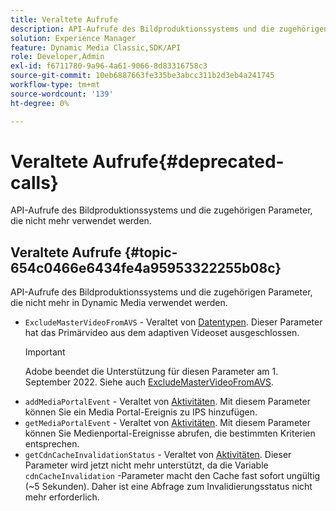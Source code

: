 ```yaml
---
title: Veraltete Aufrufe
description: API-Aufrufe des Bildproduktionssystems und die zugehörigen Parameter, die in Dynamic Media nicht mehr verwendet oder unterstützt werden.
solution: Experience Manager
feature: Dynamic Media Classic,SDK/API
role: Developer,Admin
exl-id: f6711780-9a96-4a61-9066-8d83316758c3
source-git-commit: 10eb6887663fe335be3abcc311b2d3eb4a241745
workflow-type: tm+mt
source-wordcount: '139'
ht-degree: 0%

---
```


# Veraltete Aufrufe{#deprecated-calls}

API-Aufrufe des Bildproduktionssystems und die zugehörigen Parameter, die nicht mehr verwendet werden.

## Veraltete Aufrufe {#topic-654c0466e6434fe4a95953322255b08c}

API-Aufrufe des Bildproduktionssystems und die zugehörigen Parameter, die nicht mehr in Dynamic Media verwendet werden.

* `ExcludeMasterVideoFromAVS` - Veraltet von [Datentypen](/help/aem-ips-api/types/c-data-types/c-data-types.md). Dieser Parameter hat das Primärvideo aus dem adaptiven Videoset ausgeschlossen.
   >[!IMPORTANT]
   >
   >Adobe beendet die Unterstützung für diesen Parameter am 1. September 2022. Siehe auch [ExcludeMasterVideoFromAVS](/help/aem-ips-api/types/c-data-types/r-exclude-master-video-from-avs.md).
* `addMediaPortalEvent` - Veraltet von [Aktivitäten](/help/aem-ips-api/operations/c-operations-intro/c-operations-intro.md). Mit diesem Parameter können Sie ein Media Portal-Ereignis zu IPS hinzufügen.
* `getMediaPortalEvent` - Veraltet von [Aktivitäten](/help/aem-ips-api/operations/c-operations-intro/c-operations-intro.md). Mit diesem Parameter können Sie Medienportal-Ereignisse abrufen, die bestimmten Kriterien entsprechen.
* `getCdnCacheInvalidationStatus` - Veraltet von [Aktivitäten](/help/aem-ips-api/operations/c-operations-intro/c-operations-intro.md). Dieser Parameter wird jetzt nicht mehr unterstützt, da die Variable `cdnCacheInvalidation` -Parameter macht den Cache fast sofort ungültig (~5 Sekunden). Daher ist eine Abfrage zum Invalidierungsstatus nicht mehr erforderlich.
